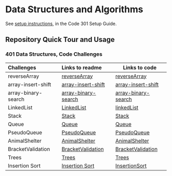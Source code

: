# Data Structures and Algorithms

See [setup instructions](https://codefellows.github.io/setup-guide/code-301/3-code-challenges), in the Code 301 Setup
Guide.

## Repository Quick Tour and Usage

### 401 Data Structures, Code Challenges

| Challenges          | Links to readme                                                 | Links to code                                                                  |
| :------------------ | :-------------------------------------------------------------- | ------------------------------------------------------------------------------ |
| reverseArray        | [reverseArray](challenges/reverseArray/README.md)               | [reverseArray](challenges/reverseArray/reverseArray.java)                      |
| array-insert-shift  | [array-insert-shift](challenges/array-insert-shift/README.md)   | [array-insert-shift](challenges/array-insert-shift/array-insert-shift.java)    |
| array-binary-search | [array-binary-search](challenges/array-binary-search/README.md) | [array-binary-search](challenges/array-binary-search/array-binary-search.java) |
| LinkedList          | [LinkedList](challenges/linkedList/README.md)                   | [linkedList](challenges/linkedList/src/main/java/linkedlist)                   |
| Stack          | [Stack](challenges/challenges/StackAndQueue.md)                   | [Stack](challenges/challenges/src/main/java/stackAndQueue/Stack.java)                   |
| Queue          | [Queue](challenges/challenges/StackAndQueue.md)                   | [Queue](challenges/challenges/src/main/java/stackAndQueue/Queue.java)                   |
| PseudoQueue          | [PseudoQueue](challenges/challenges/PseudoQueue.md)                   | [PseudoQueue](challenges/challenges/src/main/java/stackAndQueue/PseudoQueue.java)                   |
| AnimalShelter          | [AnimalShelter](challenges/challenges/AnimalShelter.md)                   | [AnimalShelter](challenges/challenges/src/main/java/stackAndQueue/AnimalShelter.java)                   |
| BracketValidation          | [BracketValidation](challenges/challenges/validateBrackets.md)                   | [BracketValidation](challenges/challenges/src/main/java/stackQueueBrackets/BracketValidation.java)                   |
| Trees          | [Trees](challenges/trees/Trees.md)                   | [Trees](challenges/trees/src/main/java)                   |
| Insertion Sort          | [Insertion Sort](challenges/blog/InsertionSort.md)                   | [InsertionSort](challenges/blog/InsertionSort.java)                   |
